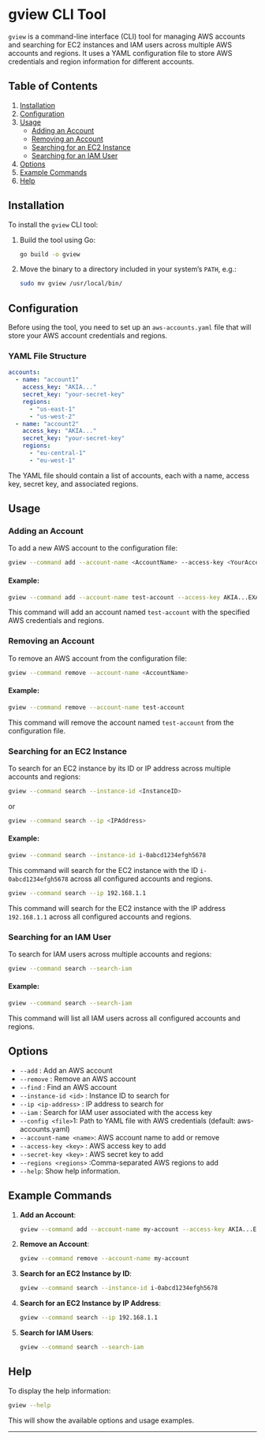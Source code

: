 # gview CLI Tool

`gview` is a command-line interface (CLI) tool for managing AWS accounts and searching for EC2 instances and IAM users across multiple AWS accounts and regions. It uses a YAML configuration file to store AWS credentials and region information for different accounts.

## Table of Contents

1. [Installation](#installation)
2. [Configuration](#configuration)
3. [Usage](#usage)
   - [Adding an Account](#adding-an-account)
   - [Removing an Account](#removing-an-account)
   - [Searching for an EC2 Instance](#searching-for-an-ec2-instance)
   - [Searching for an IAM User](#searching-for-an-iam-user)
4. [Options](#options)
5. [Example Commands](#example-commands)
6. [Help](#help)

## Installation

To install the `gview` CLI tool:

1. Build the tool using Go:
   ```bash
   go build -o gview
   ```

2. Move the binary to a directory included in your system’s `PATH`, e.g.:
   ```bash
   sudo mv gview /usr/local/bin/
   ```

## Configuration

Before using the tool, you need to set up an `aws-accounts.yaml` file that will store your AWS account credentials and regions.

### YAML File Structure

```yaml
accounts:
  - name: "account1"
    access_key: "AKIA..."
    secret_key: "your-secret-key"
    regions:
      - "us-east-1"
      - "us-west-2"
  - name: "account2"
    access_key: "AKIA..."
    secret_key: "your-secret-key"
    regions:
      - "eu-central-1"
      - "eu-west-1"
```

The YAML file should contain a list of accounts, each with a name, access key, secret key, and associated regions.

## Usage

### Adding an Account

To add a new AWS account to the configuration file:

```bash
gview --command add --account-name <AccountName> --access-key <YourAccessKey> --secret-key <YourSecretKey> --regions <CommaSeparatedRegions>
```

#### Example:

```bash
gview --command add --account-name test-account --access-key AKIA...EXAMPLE --secret-key wJalrXUtnFEMI/K7MDENG/bPxRfiCYEXAMPLEKEY --regions us-east-1,us-west-2
```

This command will add an account named `test-account` with the specified AWS credentials and regions.

### Removing an Account

To remove an AWS account from the configuration file:

```bash
gview --command remove --account-name <AccountName>
```

#### Example:

```bash
gview --command remove --account-name test-account
```

This command will remove the account named `test-account` from the configuration file.

### Searching for an EC2 Instance

To search for an EC2 instance by its ID or IP address across multiple accounts and regions:

```bash
gview --command search --instance-id <InstanceID>
```

or

```bash
gview --command search --ip <IPAddress>
```

#### Example:

```bash
gview --command search --instance-id i-0abcd1234efgh5678
```

This command will search for the EC2 instance with the ID `i-0abcd1234efgh5678` across all configured accounts and regions.

```bash
gview --command search --ip 192.168.1.1
```

This command will search for the EC2 instance with the IP address `192.168.1.1` across all configured accounts and regions.

### Searching for an IAM User

To search for IAM users across multiple accounts and regions:

```bash
gview --command search --search-iam
```

#### Example:

```bash
gview --command search --search-iam
```

This command will list all IAM users across all configured accounts and regions.

## Options

-  `--add`	:			  Add an AWS account
-  `--remove`		:		  Remove an AWS account
-  `--find`		:	  Find an AWS account
-  `--instance-id <id>` :     Instance ID to search for
-  `--ip <ip-address>`   :    IP address to search for
- `--iam`            :		  Search for IAM user associated with the access key
-  `--config <file>`1:         Path to YAML file with AWS credentials (default: aws-accounts.yaml)
-  `--account-name <name>`:   AWS account name to add or remove
-  `--access-key <key>`  :   AWS access key to add
-  `--secret-key <key>` :   AWS secret key to add
-  `--regions <regions>` :Comma-separated AWS regions to add
-  `--help`: Show help information.

## Example Commands

1. **Add an Account**:
   ```bash
   gview --command add --account-name my-account --access-key AKIA...EXAMPLE --secret-key wJalrXUtnFEMI/K7MDENG/bPxRfiCYEXAMPLEKEY --regions us-east-1,us-west-2
   ```

2. **Remove an Account**:
   ```bash
   gview --command remove --account-name my-account
   ```

3. **Search for an EC2 Instance by ID**:
   ```bash
   gview --command search --instance-id i-0abcd1234efgh5678
   ```

4. **Search for an EC2 Instance by IP Address**:
   ```bash
   gview --command search --ip 192.168.1.1
   ```

5. **Search for IAM Users**:
   ```bash
   gview --command search --search-iam
   ```

## Help

To display the help information:

```bash
gview --help
```

This will show the available options and usage examples.

---
